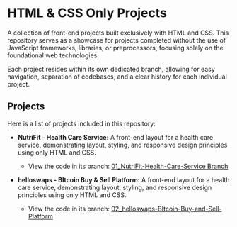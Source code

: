 # HTML & CSS Only Projects

A collection of front-end projects built exclusively with HTML and CSS. This repository serves as a showcase for projects completed without the use of JavaScript frameworks, libraries, or preprocessors, focusing solely on the foundational web technologies.

Each project resides within its own dedicated branch, allowing for easy navigation, separation of codebases, and a clear history for each individual project.

## Projects

Here is a list of projects included in this repository:

- **NutriFit - Health Care Service:**
  A front-end layout for a health care service, demonstrating layout, styling, and responsive design principles using only HTML and CSS.

  - View the code in its branch: [01_NutriFit-Health-Care-Service Branch](https://github.com/Faizul-Bitto/Projects-HTML-CSS-only/tree/01_NutriFit-Health-Care-Service)

- **helloswaps - BItcoin Buy & Sell Platform:**
  A front-end layout for a health care service, demonstrating layout, styling, and responsive design principles using only HTML and CSS.
  - View the code in its branch: [02_helloswaps-BItcoin-Buy-and-Sell-Platform](https://github.com/Faizul-Bitto/Projects-HTML-CSS-only/tree/02_helloswaps-BItcoin-Buy-and-Sell-Platform)
